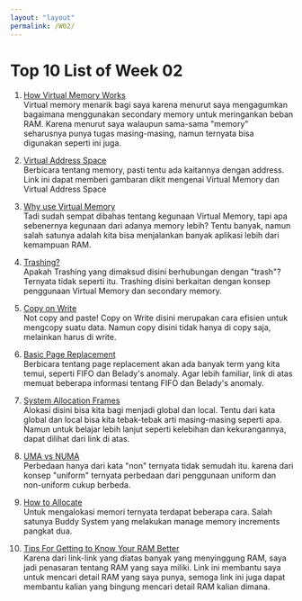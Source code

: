 ```yaml
---
layout: "layout"
permalink: /W02/
---
```


# Top 10 List of Week 02

1. [How Virtual Memory Works](https://searchstorage.techtarget.com/definition/virtual-memory)<br>
Virtual memory menarik bagi saya karena menurut saya mengagumkan bagaimana menggunakan secondary memory untuk meringankan beban RAM. Karena menurut saya walaupun sama-sama "memory" seharusnya punya tugas masing-masing, namun ternyata bisa digunakan seperti ini juga.

2. [Virtual Address Space](https://superuser.com/questions/332564/virtual-memory-vs-virtual-address-space)<br>
Berbicara tentang memory, pasti tentu ada kaitannya dengan address. Link ini dapat memberi gambaran dikit mengenai Virtual Memory dan Virtual Address Space

3. [Why use Virtual Memory](https://www.utilizewindows.com/what-is-virtual-memory-and-why-do-we-need-it/)<br>
Tadi sudah sempat dibahas tentang kegunaan Virtual Memory, tapi apa sebenernya kegunaan dari adanya memory lebih? Tentu banyak, namun salah satunya adalah kita bisa menjalankan banyak aplikasi lebih dari kemampuan RAM.

4. [Trashing?](https://www.thecrazyprogrammer.com/2019/02/thrashing-in-operating-system-os.html)<br>
Apakah Trashing yang dimaksud disini berhubungan dengan "trash"? Ternyata tidak seperti itu. Trashing disini berkaitan dengan konsep penggunaan Virtual Memory dan secondary memory.

5. [Copy on Write](https://www.computerhope.com/jargon/c/copy-on-write.htm)<br>
Not copy and paste! Copy on Write disini merupakan cara efisien untuk mengcopy suatu data. Namun copy disini tidak hanya di copy saja, melainkan harus di write.

6. [Basic Page Replacement](https://www.geeksforgeeks.org/page-replacement-algorithms-in-operating-systems/)<br>
Berbicara tentang page replacement akan ada banyak term yang kita temui, seperti FIFO dan Belady's anomaly. Agar lebih familiar, link di atas memuat beberapa informasi tentang FIFO dan Belady's anomaly.

7. [System Allocation Frames](https://www.geeksforgeeks.org/operating-system-allocation-frames/)<br>
Alokasi disini bisa kita bagi menjadi global dan local. Tentu dari kata global dan local bisa kita tebak-tebak arti masing-masing seperti apa. Namun  untuk belajar lebih lanjut seperti kelebihan dan kekurangannya, dapat dilihat dari link di atas.

8. [UMA vs NUMA](https://www.geeksforgeeks.org/difference-between-uniform-memory-access-uma-and-non-uniform-memory-access-numa/)<br>
Perbedaan hanya dari kata "non" ternyata tidak semudah itu. karena dari konsep "uniform" ternyata perbedaan dari penggunaan uniform dan non-uniform cukup berbeda.

9. [How to Allocate](https://www.memorymanagement.org/mmref/alloc.html)<br>
Untuk mengalokasi memori ternyata terdapat beberapa cara. Salah satunya Buddy System yang melakukan manage memory increments pangkat dua.

10. [Tips For Getting to Know Your RAM Better](https://www.alphr.com/features/391525/how-to-find-ram-speed-size-and-type/)<br>
Karena dari link-link yang diatas banyak yang menyinggung RAM, saya jadi penasaran tentang RAM yang saya miliki. Link ini membantu saya untuk mencari detail RAM yang saya punya, semoga link ini juga dapat membantu kalian yang bingung mencari detail RAM kalian dimana.

